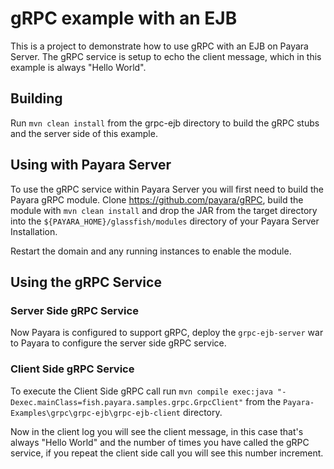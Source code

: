 # gRPC example with an EJB

This is a project to demonstrate how to use gRPC with an EJB on Payara Server. The gRPC service is setup to echo the client message, which in this example is always "Hello World".

## Building
Run `mvn clean install` from the grpc-ejb directory to build the gRPC stubs and the server side of this example.

## Using with Payara Server

To use the gRPC service within Payara Server you will first need to build the Payara gRPC module. Clone https://github.com/payara/gRPC, build the module with `mvn clean install` and drop the JAR from the target directory into the `${PAYARA_HOME}/glassfish/modules` directory of your Payara Server Installation.

Restart the domain and any running instances to enable the module.

## Using the gRPC Service

### Server Side gRPC Service
Now Payara is configured to support gRPC, deploy the `grpc-ejb-server` war  to Payara to configure the server side gRPC service.

### Client Side gRPC Service

To execute the Client Side gRPC call run `mvn compile exec:java "-Dexec.mainClass=fish.payara.samples.grpc.GrpcClient"` from the `Payara-Examples\grpc\grpc-ejb\grpc-ejb-client` directory.

Now in the client log you will see the client message, in this case that's always "Hello World" and the number of times you have called the gRPC service, if you repeat the client side call you will see this number increment.